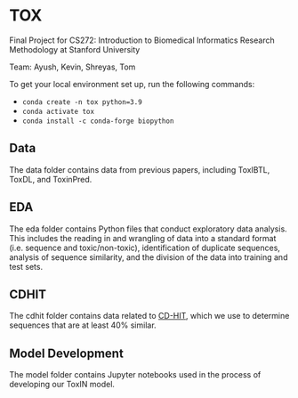 # TOX

Final Project for CS272: Introduction to Biomedical Informatics Research Methodology at Stanford University

Team: Ayush, Kevin, Shreyas, Tom

To get your local environment set up, run the following commands:
* `conda create -n tox python=3.9`
* `conda activate tox`
* `conda install -c conda-forge biopython`

## Data

The data folder contains data from previous papers, including ToxIBTL, ToxDL, and ToxinPred.

## EDA

The eda folder contains Python files that conduct exploratory data analysis. This includes the reading in and wrangling
of data into a standard format (i.e. sequence and toxic/non-toxic), identification of duplicate sequences, analysis of
sequence similarity, and the division of the data into training and test sets.

## CDHIT

The cdhit folder contains data related to
[CD-HIT](http://weizhong-lab.ucsd.edu/cdhit_suite/cgi-bin/index.cgi?cmd=cd-hit), which we use to determine sequences
that are at least 40% similar.


## Model Development

The model folder contains Jupyter notebooks used in the process of developing our ToxIN model.